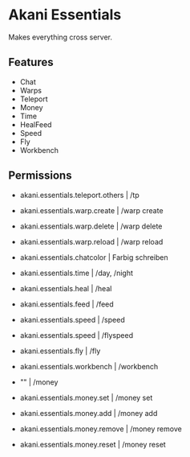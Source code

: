 # Akani Essentials

Makes everything cross server.

## Features

- Chat
- Warps
- Teleport
- Money
- Time
- HealFeed
- Speed
- Fly
- Workbench

## Permissions

- akani.essentials.teleport.others | /tp
- akani.essentials.warp.create | /warp create
- akani.essentials.warp.delete | /warp delete
- akani.essentials.warp.reload | /warp reload
- akani.essentials.chatcolor | Farbig schreiben

- akani.essentials.time | /day, /night
- akani.essentials.heal | /heal
- akani.essentials.feed | /feed
- akani.essentials.speed | /speed
- akani.essentials.speed | /flyspeed
- akani.essentials.fly | /fly
- akani.essentials.workbench | /workbench
- "" | /money
- akani.essentials.money.set | /money set
- akani.essentials.money.add | /money add
- akani.essentials.money.remove | /money remove
- akani.essentials.money.reset | /money reset

